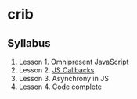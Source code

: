 # crib

## Syllabus
1. Lesson 1. Omnipresent JavaScript
2. Lesson 2. [JS Callbacks](https://github.com/olegkleiman/crib/blob/master/lesson2/readme.md)
3. Lesson 3. Asynchrony in JS
4. Lesson 4. Code complete
